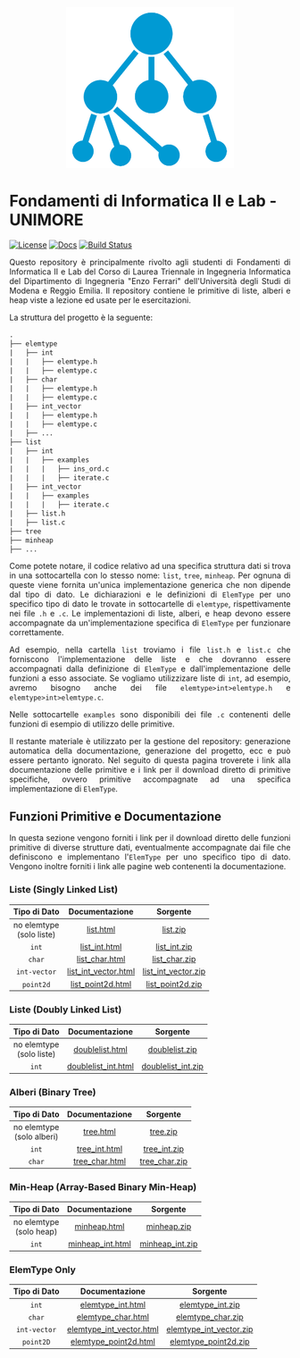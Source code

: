 <p align="center">
  <img width="300" src="doc/logo/logo_big.png">
</p>

# Fondamenti di Informatica II e Lab - UNIMORE
[![License](https://img.shields.io/github/license/prittt/fondamenti-ii)](https://github.com/prittt/fondamenti-ii/blob/master/LICENSE)
[![Docs](https://readthedocs.org/projects/pip/badge/?version=latest&style=flat)](https://github.com/prittt/fondamenti-ii/blob/master/README.md#doc)
[![Build Status](https://travis-ci.com/prittt/fondamenti-ii.svg?token=uFxAjG3MrtqGf83nu4qz&branch=master)](https://travis-ci.com/prittt/fondamenti-ii)

<p align="justify">
Questo repository è principalmente rivolto agli studenti di Fondamenti di Informatica II e Lab del Corso di Laurea Triennale in Ingegneria Informatica del Dipartimento di Ingegneria "Enzo Ferrari" dell'Università degli Studi di Modena e Reggio Emilia. Il repository contiene le primitive di liste, alberi e heap viste a lezione ed usate per le esercitazioni.
</p>

<p align="justify">
La struttura del progetto è la seguente: 
</p>

```
.
├── elemtype
|   ├── int
|   |   ├── elemtype.h
|   |   ├── elemtype.c
|   ├── char
|   |   ├── elemtype.h
|   |   ├── elemtype.c
|   ├── int_vector
|   |   ├── elemtype.h
|   |   ├── elemtype.c
|   ├── ...
├── list
|   ├── int
|   |   ├── examples
|   |   |   ├── ins_ord.c
|   |   |   ├── iterate.c
|   ├── int_vector
|   |   ├── examples
|   |   |   ├── iterate.c
|   ├── list.h
|   ├── list.c
├── tree
├── minheap
├── ...

```

<p align="justify">
Come potete notare, il codice relativo ad una specifica struttura dati si trova in una sottocartella con lo stesso nome: <code>list</code>, <code>tree</code>, <code>minheap</code>. Per ognuna di queste viene fornita un'unica implementazione generica che non dipende dal tipo di dato. Le dichiarazioni e le definizioni di <code>ElemType</code> per uno specifico tipo di dato le trovate in sottocartelle di <code>elemtype</code>, rispettivamente nei file <code>.h</code> e <code>.c</code>. Le implementazioni di liste, alberi, e heap devono essere accompagnate da un'implementazione specifica di <code>ElemType</code> per funzionare correttamente.
</p>

<p align="justify">
Ad esempio, nella cartella <code>list</code> troviamo i file <code>list.h</code> e <code>list.c</code> che forniscono l'implementazione delle liste e che dovranno essere accompagnati dalla definizione di <code>ElemType</code> e dall'implementazione delle funzioni a esso associate. Se vogliamo utilizzizare liste di <code>int</code>, ad esempio, avremo bisogno anche dei file <code>elemtype>int>elemtype.h</code> e <code>elemtype>int>elemtype.c</code>.
</p>

<p align="justify">
Nelle sottocartelle <code>examples</code> sono disponibili dei file <code>.c</code> contenenti delle funzioni di esempio di utilizzo delle primitive.
</p>

<p align="justify">
Il restante materiale è utilizzato per la gestione del repository: generazione automatica della documentazione, generazione del progetto, ecc e può essere pertanto ignorato. Nel seguito di questa pagina troverete i link alla documentazione delle primitive e i link per il download diretto di primitive specifiche, ovvero primitive accompagnate ad una specifica implementazione di <code>ElemType</code>. 
</p>

<h2>Funzioni Primitive e <a name="doc">Documentazione</a></h2>

<p align="justify">
In questa sezione vengono forniti i link per il download diretto delle funzioni primitive di diverse strutture dati, eventualmente accompagnate dai file che definiscono e implementano l'<code>ElemType</code> per uno specifico tipo di dato. Vengono inoltre forniti i link alle pagine web contenenti la documentazione.
</p>

### Liste (Singly Linked List) 

| Tipo di Dato | Documentazione | Sorgente           | 
|:------------:|:--------------:|:------------------:|
| no elemtype <br/> (solo liste)  | <a href="https://prittt.github.io/fondamenti-ii/list/html/list_8h.html">list.html</a> | <a href="https://prittt.github.io/fondamenti-ii/list/list.zip">list.zip</a> |
| `int`        | <a href="https://prittt.github.io/fondamenti-ii/list/int/html/index.html">list_int.html</a> | <a href="https://prittt.github.io/fondamenti-ii/list/int/list_int.zip">list_int.zip</a> |
| `char`        | <a href="https://prittt.github.io/fondamenti-ii/list/char/html/index.html">list_char.html</a> | <a href="https://prittt.github.io/fondamenti-ii/list/char/list_char.zip">list_char.zip</a> |
| `int-vector` | <a href="https://prittt.github.io/fondamenti-ii/list/int_vector/html/index.html">list_int_vector.html</a> | <a href="https://prittt.github.io/fondamenti-ii/list/int_vector/list_int_vector.zip">list_int_vector.zip</a> |
| `point2d` | <a href="https://prittt.github.io/fondamenti-ii/list/point2d/html/index.html">list_point2d.html</a> | <a href="https://prittt.github.io/fondamenti-ii/list/point2d/list_point2d.zip">list_point2d.zip</a> |

### Liste (Doubly Linked List) 

| Tipo di Dato | Documentazione | Sorgente           | 
|:------------:|:--------------:|:------------------:|
| no elemtype <br/> (solo liste)  | <a href="https://federicobolelli.it/fondamenti-ii/doublelist/int/html/doublelist_8h.html">doublelist.html</a> | <a href="https://prittt.github.io/fondamenti-ii/doublelist/doublelist.zip">doublelist.zip</a> |
| `int`        | <a href="https://prittt.github.io/fondamenti-ii/doublelist/int/html/index.html">doublelist_int.html</a> | <a href="https://prittt.github.io/fondamenti-ii/doublelist/int/doublelist_int.zip">doublelist_int.zip</a> |

### Alberi (Binary Tree)

| Tipo di Dato | Documentazione | Sorgente           |       
|:------------:|:--------------:|:------------------:|
| no elemtype <br/> (solo alberi) | <a href="https://prittt.github.io/fondamenti-ii/tree/html/tree_8h.html">tree.html</a> | <a href="https://prittt.github.io/fondamenti-ii/tree/tree.zip">tree.zip</a> |
| `int`        | <a href="https://prittt.github.io/fondamenti-ii/tree/int/html/index.html">tree_int.html</a> | <a href="https://prittt.github.io/fondamenti-ii/tree/int/tree_int.zip">tree_int.zip</a> |
| `char`        | <a href="https://prittt.github.io/fondamenti-ii/tree/char/html/index.html">tree_char.html</a> | <a href="https://prittt.github.io/fondamenti-ii/tree/char/tree_char.zip">tree_char.zip</a> |

### Min-Heap (Array-Based Binary Min-Heap)

| Tipo di Dato | Documentazione | Sorgente           |       
|:------------:|:--------------:|:------------------:|
| no elemtype <br/> (solo heap) | <a href="https://prittt.github.io/fondamenti-ii/minheap/html/minheap_8h.html">minheap.html</a> | <a href="https://prittt.github.io/fondamenti-ii/minheap/minheap.zip">minheap.zip</a> |
| `int`        | <a href="https://prittt.github.io/fondamenti-ii/minheap/int/html/index.html">minheap_int.html</a> | <a href="https://prittt.github.io/fondamenti-ii/minheap/int/minheap_int.zip">minheap_int.zip</a> |


### ElemType Only

| Tipo di Dato | Documentazione | Sorgente           |       
|:------------:|:--------------:|:------------------:|
| `int`        | <a href="https://prittt.github.io/fondamenti-ii/elemtype/int/html/elemtype_8h.html">elemtype_int.html</a> | <a href="https://prittt.github.io/fondamenti-ii/elemtype/int/elemtype_int.zip">elemtype_int.zip</a> |
| `char`       | <a href="https://prittt.github.io/fondamenti-ii/elemtype/char/html/elemtype_8h.html">elemtype_char.html</a> | <a href="https://prittt.github.io/fondamenti-ii/elemtype/char/elemtype_char.zip">elemtype_char.zip</a> |
| `int-vector` | <a href="https://prittt.github.io/fondamenti-ii/elemtype/int_vector/html/elemtype_8h.html">elemtype_int_vector.html</a> | <a href="https://prittt.github.io/fondamenti-ii/elemtype/int_vector/elemtype_int_vector.zip">elemtype_int_vector.zip</a> |
| `point2D` | <a href="https://prittt.github.io/fondamenti-ii/elemtype/point2d/html/elemtype_8h.html">elemtype_point2d.html</a> | <a href="https://prittt.github.io/fondamenti-ii/elemtype/point2d/elemtype_point2d.zip">elemtype_point2d.zip</a> |

